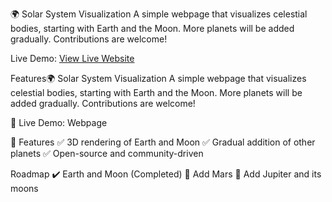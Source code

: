 🌍 Solar System Visualization
A simple webpage that visualizes celestial bodies, starting with Earth and the Moon. More planets will be added gradually. Contributions are welcome!

Live Demo: 
[View Live Website](https://mohammadabidhossain.github.io/3d-Solar-System-with-Three.js/)

Features🌍 Solar System Visualization
A simple webpage that visualizes celestial bodies, starting with Earth and the Moon. More planets will be added gradually. Contributions are welcome!

🔗 Live Demo: Webpage

🚀 Features
✅ 3D rendering of Earth and Moon
✅ Gradual addition of other planets
✅ Open-source and community-driven

Roadmap
✔️ Earth and Moon (Completed)
🔲 Add Mars
🔲 Add Jupiter and its moons

